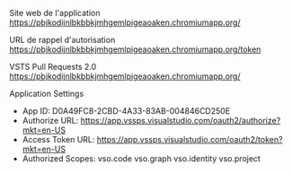 Site web de l'application
https://pbjkodijnlbkbbkjmhgemlpigeaoaken.chromiumapp.org/

URL de rappel d'autorisation
https://pbjkodijnlbkbbkjmhgemlpigeaoaken.chromiumapp.org/token


VSTS Pull Requests 2.0
https://pbjkodijnlbkbbkjmhgemlpigeaoaken.chromiumapp.org/

Application Settings
- App ID:
  D0A49FC8-2CBD-4A33-83AB-004846CD250E
- Authorize URL:
  https://app.vssps.visualstudio.com/oauth2/authorize?mkt=en-US
- Access Token URL:
  https://app.vssps.visualstudio.com/oauth2/token?mkt=en-US
- Authorized Scopes:
  vso.code vso.graph vso.identity vso.project